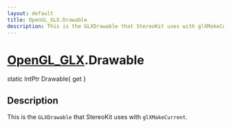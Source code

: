 ```yaml
---
layout: default
title: OpenGL_GLX.Drawable
description: This is the GLXDrawable that StereoKit uses with glXMakeCurrent.
---
```

# [OpenGL_GLX]({{site.url}}/Pages/Reference/OpenGL_GLX.html).Drawable

<div class='signature' markdown='1'>
static IntPtr Drawable{ get }
</div>

## Description
This is the `GLXDrawable` that StereoKit uses with
`glXMakeCurrent`.

